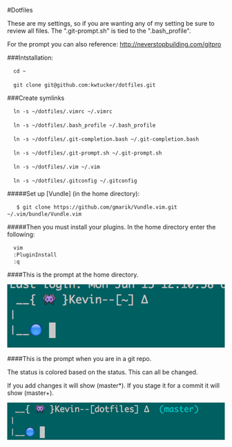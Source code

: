 #Dotfiles

These are my settings, so if you are wanting any of my setting be sure to review all files. The ".git-prompt.sh" is tied to the ".bash_profile".

For the prompt you can also reference: http://neverstopbuilding.com/gitpro 

###Intstallation:
```
  cd ~
  
  git clone git@github.com:kwtucker/dotfiles.git
``` 

###Create symlinks

```
  ln -s ~/dotfiles/.vimrc ~/.vimrc
  
  ln -s ~/dotfiles/.bash_profile ~/.bash_profile
  
  ln -s ~/dotfiles/.git-completion.bash ~/.git-completion.bash
  
  ln -s ~/dotfiles/.git-prompt.sh ~/.git-prompt.sh
  
  ln -s ~/dotfiles/.vim ~/.vim
  
  ln -s ~/dotfiles/.gitconfig ~/.gitconfig
```

#####Set up [Vundle] (in the home directory):
```
   $ git clone https://github.com/gmarik/Vundle.vim.git ~/.vim/bundle/Vundle.vim
```
#####Then you must install your plugins.
In the home directory enter the following:
```
  vim 
  :PluginInstall
  :q 
```

####This is the prompt at the home directory.

![Image of Prompt](https://github.com/kwtucker/dotfiles/blob/master/bashPrompt/myPrompt.png)

####This is the prompt when you are in a git repo.

The status is colored based on the status. This can all be changed.

If you add changes it will show (master*). If you stage it for a commit it will show (master+). 

![Image of PromptGit](https://github.com/kwtucker/dotfiles/blob/master/bashPrompt/promptGit.png)

